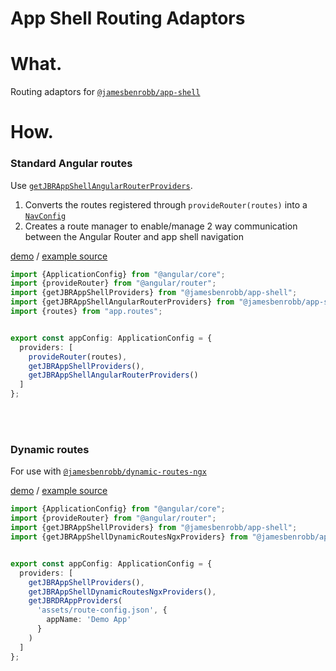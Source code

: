 # App Shell Routing Adaptors

# What.

Routing adaptors for [`@jamesbenrobb/app-shell`](https://github.com/jamesbrobb/app-shell/tree/main/libraries/app-shell)

# How.

### Standard Angular routes

Use [`getJBRAppShellAngularRouterProviders`](https://github.com/jamesbrobb/app-shell/blob/main/libraries/app-shell-routing-adaptors/src/lib/angular-router/providers.ts).

1) Converts the routes registered through `provideRouter(routes)` into a [`NavConfig`](https://github.com/jamesbrobb/jbr/blob/main/libraries/ui/src/lib/navigation/navigation.types.ts) 
2) Creates a route manager to enable/manage 2 way communication between the Angular Router and app shell navigation

[demo](https://app-shell.jamesrobb.work/concrete-routes-demo/) / [example source](https://github.com/jamesbrobb/app-shell/tree/main/projects/concrete-routes-demo/src/app)

```ts
import {ApplicationConfig} from "@angular/core";
import {provideRouter} from "@angular/router";
import {getJBRAppShellProviders} from "@jamesbenrobb/app-shell";
import {getJBRAppShellAngularRouterProviders} from "@jamesbenrobb/app-shell-routing-adaptors";
import {routes} from "app.routes";


export const appConfig: ApplicationConfig = {
  providers: [
    provideRouter(routes),
    getJBRAppShellProviders(),
    getJBRAppShellAngularRouterProviders()
  ]
};
```
<br/><br/>

### Dynamic routes

For use with [`@jamesbenrobb/dynamic-routes-ngx`](https://github.com/jamesbrobb/dynamic-routes/tree/main/libraries/dynamic-routes-ngx)

[demo](https://app-shell.jamesrobb.work/dynamic-routes-demo/) / [example source](https://github.com/jamesbrobb/app-shell/tree/main/projects/dynamic-routes-demo/src/app)

```ts
import {ApplicationConfig} from "@angular/core";
import {provideRouter} from "@angular/router";
import {getJBRAppShellProviders} from "@jamesbenrobb/app-shell";
import {getJBRAppShellDynamicRoutesNgxProviders} from "@jamesbenrobb/app-shell-routing-adaptors";


export const appConfig: ApplicationConfig = {
  providers: [
    getJBRAppShellProviders(),
    getJBRAppShellDynamicRoutesNgxProviders(),
    getJBRDRAppProviders(
      'assets/route-config.json', {
        appName: 'Demo App'
      }
    )
  ]
};
```
